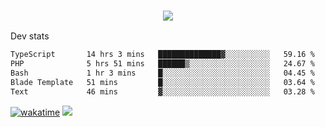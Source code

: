 <h3 align="center">
  <a href="https://github.com/spoopy2023">
      <img src="https://github-profile-trophy.vercel.app/?username=Spoopy2023&no-bg=true&no-frame=true">
  </a>
</h3>

Dev stats
<!--START_SECTION:waka-->

```txt
TypeScript       14 hrs 3 mins   ██████████████▓░░░░░░░░░░   59.16 %
PHP              5 hrs 51 mins   ██████▒░░░░░░░░░░░░░░░░░░   24.67 %
Bash             1 hr 3 mins     █░░░░░░░░░░░░░░░░░░░░░░░░   04.45 %
Blade Template   51 mins         █░░░░░░░░░░░░░░░░░░░░░░░░   03.64 %
Text             46 mins         ▓░░░░░░░░░░░░░░░░░░░░░░░░   03.28 %
```

<!--END_SECTION:waka-->
[![wakatime](https://wakatime.com/badge/user/018ece4c-ff65-47b1-86a2-26e4e720c978.svg)](https://wakatime.com/@mac_g)
<img src="https://camo.githubusercontent.com/935c1e1091fb0ce9d975d06263ed4bc014721cd7e52b557f59b07c85da01afe3/68747470733a2f2f6b6f6d617265762e636f6d2f67687076632f3f757365726e616d653d5843726166744d616e3532266c6162656c3d566965777326636f6c6f723d626c7565267374796c653d706c6173746963">
